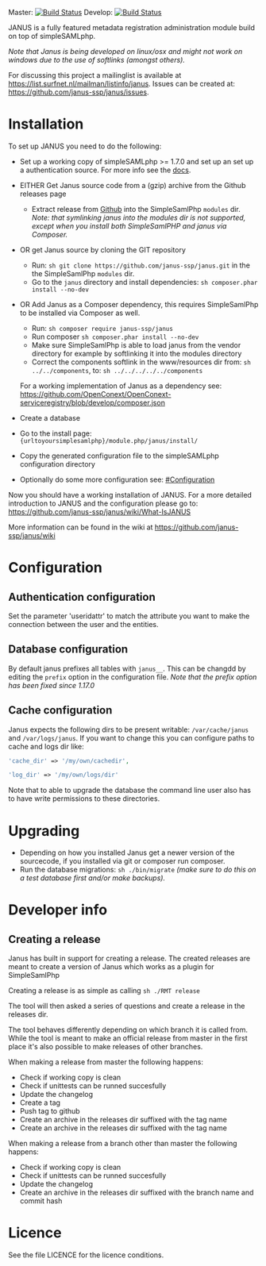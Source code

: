 Master: [![Build Status](https://travis-ci.org/janus-ssp/janus.png?branch=master)](https://travis-ci.org/janus-ssp/janus) Develop: [![Build Status](https://travis-ci.org/janus-ssp/janus.png?branch=develop)](https://travis-ci.org/janus-ssp/janus)

JANUS is a fully featured metadata registration administration module build on top of simpleSAMLphp. 

*Note that Janus is being developed on linux/osx and might not work on windows due to the use of softlinks (amongst others).*

For discussing this project a mailinglist is available at https://list.surfnet.nl/mailman/listinfo/janus. Issues can be created at: https://github.com/janus-ssp/janus/issues.

Installation
============
To set up JANUS you need to do the following:

- Set up a working copy of simpleSAMLphp >= 1.7.0 and set up an set up a authentication source. For more info see the [docs](http://simplesamlphp.org/docs/). 
- EITHER Get Janus source code from a (gzip) archive from the Github releases page
  - Extract release from [Github](https://github.com/janus-ssp/janus/releases) into the SimpleSamlPhp ``modules`` dir. *Note: that symlinking janus into the modules dir is not supported, except when you install both SimpleSamlPHP and janus via Composer.*
- OR get Janus source by cloning the GIT repository
  - Run: ``sh git clone https://github.com/janus-ssp/janus.git`` in the the SimpleSamlPhp ``modules`` dir.
  - Go to the ``janus`` directory and install dependencies: ``sh composer.phar install --no-dev``
- OR Add Janus as a Composer dependency, this requires SimpleSamlPhp to be installed via Composer as well.
  - Run: ``sh composer require janus-ssp/janus``
  - Run composer ``sh composer.phar install --no-dev``
  - Make sure SimpleSamlPhp is able to load janus from the vendor directory for example by softlinking it into the modules directory
  - Correct the components softlink in the www/resources dir from: ``sh ../../components``, to: ``sh ../../../../../components ``

   For a working implementation of Janus as a dependency see:
   https://github.com/OpenConext/OpenConext-serviceregistry/blob/develop/composer.json
- Create a database
- Go to the install page: ``{urltoyoursimplesamlphp}/module.php/janus/install/``
- Copy the generated configuration file to the simpleSAMLphp configuration directory
- Optionally do some more configuration see: [#Configuration](#configuration)

Now you should have a working installation of JANUS. For a more detailed introduction to JANUS and the configuration please go to: https://github.com/janus-ssp/janus/wiki/What-IsJANUS

More information can be found in the wiki at https://github.com/janus-ssp/janus/wiki

Configuration
=============

Authentication configuration
----------------------------

Set the parameter 'useridattr' to match the attribute you want
to make the connection between the user and the entities.

Database configuration
----------------------
By default janus prefixes all tables with ``janus__``. This can be changdd by editing the `prefix` option in the configuration file. *Note that the prefix option has been fixed since 1.17.0*

Cache configuration
-------------------

Janus expects the following dirs to be present writable: ``/var/cache/janus`` and ``/var/logs/janus``. If you want to change this you can configure paths to cache and logs dir like:

```php
'cache_dir' => '/my/own/cachedir',

'log_dir' => '/my/own/logs/dir'
```

Note that to able to upgrade the database the command line user also has to have write permissions to these directories.

Upgrading
=========
- Depending on how you installed Janus get a newer version of the sourcecode, if you installed via git or composer run composer.
- Run the database migrations: ``sh ./bin/migrate`` *(make sure to do this on a test database first and/or make backups).* 

Developer info
==============

Creating a release
------------------

Janus has built in support for creating a release. The created releases are meant to create a version of Janus which works as a plugin for SimpleSamlPhp

Creating a release is as simple as calling
``sh ./RMT release ``

The tool will then asked a series of questions and create a release in the releases dir.

The tool behaves differently depending on which branch it is called from. While the tool is meant to make an official release from master in the first place it's also possible to make releases of other branches.

When making a release from master the following happens:
- Check if working copy is clean
- Check if unittests can be runned succesfully
- Update the changelog
- Create a tag
- Push tag to github
- Create an archive in the releases dir suffixed with the tag name
- Create an archive in the releases dir suffixed with the tag name

When making a release from a branch other than master the following happens:
- Check if working copy is clean
- Check if unittests can be runned succesfully
- Update the changelog
- Create an archive in the releases dir suffixed with the branch name and commit hash

Licence
=======

See the file LICENCE for the licence conditions.
